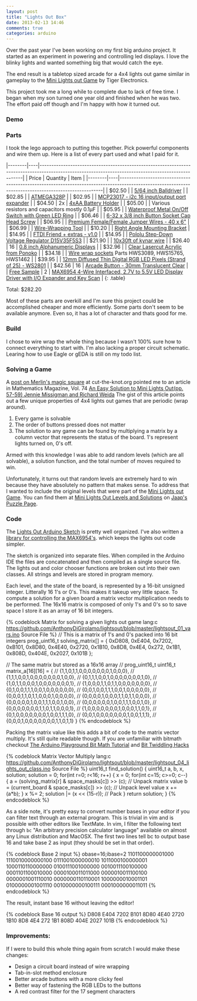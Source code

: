 ```yaml
---
layout: post
title: "Lights Out Box"
date: 2013-02-13 14:46
comments: true
categories: arduino
---
```


Over the past year I've been working on my first big arduino project. It started
as an experiment in powering and controlling led displays. I love the blinky
lights and wanted something big that would catch the eye.

The end result is a tabletop sized arcade for a 4x4 lights out game similar in
gameplay to the
[Mini Lights out Game](http://www.jaapsch.net/puzzles/lights.htm#descmini)
by Tiger Electronics.

<!-- more -->

This project took me a long while to complete due to lack of free time. I began
when my son turned one year old and finished when he was two. The effort paid
off though and I'm happy with how it turned out.

### Demo


### Parts

I took the lego approach to putting this together. Pick powerful components and
wire them up. Here is a list of every part used and what I paid for it.

|--------|----|-----------------------------------------------------------------------------------------------------------------------------------------------------|
| Price  | Quantity | Item |
|--------|----|-----------------------------------------------------------------------------------------------------------------------------------------------------|
| $02.50 |    | [5/64 inch Balldriver](http://shop.evilmadscientist.com/productsmenu/partsmenu/202)                                                                 |
| $02.85 |    | [ATMEGA328P](https://www.adafruit.com/products/123)                                                                                                 |
| $02.95 |    | [MCP23017 - i2c 16 input/output port expander](https://www.adafruit.com/products/732)                                                               |
| $04.50 | 2x | [4xAA Battery Holder](http://shop.evilmadscientist.com/productsmenu/partsmenu/422)                                                                  |
| $05.00 |    | Various resistors and capacitors mostly 0.1µF                                                                                                       |
| $05.95 |    | [Waterproof Metal On/Off Switch with Green LED Ring](http://adafruit.com/products/482)                                                              |
| $06.46 |    | [6-32 x 3/8 inch Button Socket Cap Head Screw](http://shop.evilmadscientist.com/productsmenu/partsmenu/468-632bscs)                                 |
| $06.95 |    | [Premium Female/Female Jumper Wires - 40 x 6"](https://www.adafruit.com/products/266)                                                               |
| $06.99 |    | [Wire-Wrapping Tool](http://www.radioshack.com/product/index.jsp?productId=2103243)                                                                 |
| $10.20 |    | [Right Angle Mounting Bracket](http://shop.evilmadscientist.com/productsmenu/partsmenu/465-bracket)                                                 |
| $14.95 |    | [FTDI Friend + extras - v1.0](https://www.adafruit.com/products/284)                                                                                |
| $14.95 |    | [Pololu Step-Down Voltage Regulator D15V35F5S3](http://www.pololu.com/catalog/product/2110)                                                         |
| $21.90 |    | [10x30ft of kynar wire](http://www.ebay.com/itm/10-X-30-ft-Kynar-30-awg-wire-10-Color-4-xbox-v-game-/260623604297)                                  |
| $26.40 | 16 | [0.8 inch Alphanumeric Displays](http://shop.evilmadscientist.com/productsmenu/partsmenu/232)                                                       |
| $32.96 |    | [Clear Lasercut Acrylic from Ponoko](http://www.ponoko.com/make-and-sell/show-material/72-acrylic-clear)                                            |
| $34.18 |    | [Wire wrap sockets](http://www.king-cart.com/phoenixent/product=SOCKETS+WIRE+WRAP+DIP+%2526+SIP/exact_match=exact) Parts HWS3089, HWS15765, HWS1462 |
| $39.95 |    | [12mm Diffused Thin Digital RGB LED Pixels (Strand of 25) - WS2801](https://www.adafruit.com/products/322)                                          |
| $42.56 | 16 | [Arcade Button - 30mm Translucent Clear](https://www.adafruit.com/products/471)                                                                     |
| [Free Sample](https://shop.maximintegrated.com/storefront/searchsample.do?menuitem=Sample&event=SampleSearchLoad) | 2  | [MAX6954 4-Wire Interfaced, 2.7V to 5.5V LED Display Driver with I/O Expander and Key Scan](http://www.maximintegrated.com/datasheet/index.mvp/id/3410)  |
{: .table}

Total: $282.20

Most of these parts are overkill and I'm sure this project could be accomplished
cheaper and more efficiently. Some parts don't seem to be available anymore.
Even so, it has a lot of character and thats good for me.

### Build

I chose to wire wrap the whole thing because I wasn't 100% sure how to connect
everything to start with. I'm also lacking a proper circuit schematic. Learing
how to use Eagle or gEDA is still on my todo list.

### Solving a Game

A [post on Merlin's magic square](http://www.cut-the-knot.org/Curriculum/Games/Merlin4x4.shtml#theory)
at cut-the-knot.org pointed me to an article in Mathematics Magazine, Vol. 74
[An Easy Solution to Mini Lights Out(pp. 57-59) Jennie Missigman and Richard Weida](http://www.jstor.org/stable/2691157)
The gist of this article points out a few unique properties of 4x4 lights out games that are periodic (wrap around).

1. Every game is solvable
2. The order of buttons pressed does not matter
3. The solution to any game can be found by multiplying a matrix by a column
   vector that represents the status of the board. 1's represent lights turned
   on, 0's off.

Armed with this knowledge I was able to add random levels (which are all
solvable), a solution function, and the total number of moves required to win.

Unfortunately, it turns out that random levels are extremely hard to win because
they have absolutely no pattern that makes sense. To address that I wanted to
include the original levels that were part of the
[Mini Lights out Game](http://www.jaapsch.net/puzzles/lights.htm#descmini).
You can find them at
[Mini Lights Out Levels and Solutions](http://www.jaapsch.net/puzzles/extra/lomini.txt) on
[Jaap's Puzzle Page](http://www.jaapsch.net/puzzles/lightsol.htm#lomini).

### Code

The [Lights Out Arduino Sketch](https://github.com/AnthonyDiGirolamo/lightsout)
is pretty well organized. I've also written a
[library for controlling the MAX6954's](https://github.com/AnthonyDiGirolamo/MAX6954).
which keeps the lights out code simpler.

The sketch is organized into separate files. When compiled in the Arduino IDE
the files are concatenated and then compiled as a single source file. The
lights out and color chooser functions are broken out into their own classes.
All strings and levels are stored in program memory.

Each level, and the state of the board, is represented by a 16-bit unsigned
integer. Litterally 16 1's or 0's. This makes it takeup very little space. To
compute a solution for a given board a matrix vector multiplication needs to be
performed. The 16x16 matrix is composed of only 1's and 0's so to save space I
store it as an array of 16 bit integers.

{% codeblock Matrix for solving a given lights out game lang:c https://github.com/AnthonyDiGirolamo/lightsout/blob/master/lightsout_01_vars.ino Source File %}
// This is a matrix of 1's and 0's packed into 16 bit integers
prog_uint16_t solving_matrix[] = {
  0xD808,
  0xE404,
  0x7202,
  0xB101,
  0x8D80,
  0x4E40,
  0x2720,
  0x1B10,
  0x8D8,
  0x4E4,
  0x272,
  0x1B1,
  0x808D,
  0x404E,
  0x2027,
  0x101B
};

// The same matrix but stored as a 16x16 array
// prog_uint16_t uint16_t matrix_a[16][16] = {
// {1,1,0,1,1,0,0,0,0,0,0,0,1,0,0,0},
// {1,1,1,0,0,1,0,0,0,0,0,0,0,1,0,0},
// {0,1,1,1,0,0,1,0,0,0,0,0,0,0,1,0},
// {1,0,1,1,0,0,0,1,0,0,0,0,0,0,0,1},
// {1,0,0,0,1,1,0,1,1,0,0,0,0,0,0,0},
// {0,1,0,0,1,1,1,0,0,1,0,0,0,0,0,0},
// {0,0,1,0,0,1,1,1,0,0,1,0,0,0,0,0},
// {0,0,0,1,1,0,1,1,0,0,0,1,0,0,0,0},
// {0,0,0,0,1,0,0,0,1,1,0,1,1,0,0,0},
// {0,0,0,0,0,1,0,0,1,1,1,0,0,1,0,0},
// {0,0,0,0,0,0,1,0,0,1,1,1,0,0,1,0},
// {0,0,0,0,0,0,0,1,1,0,1,1,0,0,0,1},
// {1,0,0,0,0,0,0,0,1,0,0,0,1,1,0,1},
// {0,1,0,0,0,0,0,0,0,1,0,0,1,1,1,0},
// {0,0,1,0,0,0,0,0,0,0,1,0,0,1,1,1},
// {0,0,0,1,0,0,0,0,0,0,0,1,1,0,1,1} }
{% endcodeblock %}

Packing the matrix value like this adds a bit of code to the matrix vector
multiply. It's still quite readable though. If you are unfamiliar with bitmath
checkout [The Arduino Playground Bit Math Tutorial](http://playground.arduino.cc/Code/BitMath)
and [Bit Twiddling Hacks](http://graphics.stanford.edu/~seander/bithacks.html)

{% codeblock Matrix Vector Multiply lang:c https://github.com/AnthonyDiGirolamo/lightsout/blob/master/lightsout_04_lights_out_class.ino Source File %}
uint16_t find_solution() {
  uint16_t a, b, x, solution;
  solution = 0;
  for(int r=0; r<16; r++) {
    x = 0;
    for(int c=15; c>=0; c--) {
      a = (solving_matrix[r] & space_masks[c]) >> (c); // Unpack matrix value
      b = (current_board & space_masks[c]) >> (c); // Unpack level value
      x += (a*b);
    }
    x %= 2;
    solution |= (x << (15-r)); // Pack
  }
  return solution;
}
{% endcodeblock %}

As a side note, it's pretty easy to convert number bases in your editor if you
can filter text through an external program. This is trivial in vim and is
possible with other editors like TextMate. In vim, I filter the following text
through `bc` "An arbitrary precision calculator language" available on almost
any Linux distribution and MacOSX. The first two lines tell bc to output base 16
and take base 2 as input (they should be set in that order).

{% codeblock Base 2 input %}
obase=16;ibase=2
1101100000001000
1110010000000100
0111001000000010
1011000100000001
1000110110000000
0100111001000000
0010011100100000
0001101100010000
0000100011011000
0000010011100100
0000001001110010
0000000110110001
1000000010001101
0100000001001110
0010000000100111
0001000000011011
{% endcodeblock %}

The result, instant base 16 without leaving the editor!

{% codeblock Base 16 output %}
D808
E404
7202
B101
8D80
4E40
2720
1B10
8D8
4E4
272
1B1
808D
404E
2027
101B
{% endcodeblock %}

### Improvements:

If I were to build this whole thing again from scratch I would make these
changes:

* Design a circuit board instead of wire wrapping
* Tab-in-slot method enclosure
* Better arcade buttons with a more clicky feel
* Better way of fastening the RGB LEDs to the buttons
* A red contrast filter for the 17 segment characters

